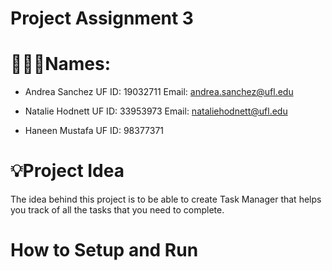 # Project Assignment 3
# **🧍🏻‍♀️Names:**
- Andrea Sanchez
UF ID: 19032711
Email: andrea.sanchez@ufl.edu

- Natalie Hodnett
UF ID: 33953973
Email: nataliehodnett@ufl.edu

- Haneen Mustafa
UF ID: 98377371

# **💡Project Idea**
The idea behind this project is to be able to create Task Manager that helps you track of all the tasks that you need to complete. 
# **How to Setup and Run**
